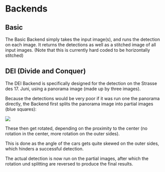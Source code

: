 # Backends

## Basic
  The Basic Backend simply takes the input image(s), and runs the detection on each image.
  It returns the detections as well as a stitched image of all input images.
  (Note that this is currently hard coded to be horizontally stitched)


## DEI (Divide and Conquer)
  The DEI Backend is specifically designed for the detection on the Strasse des 17. Juni,
  using a panorama image (made up by three images).
  
  Because the detections would be very poor if it was run one the panorama directly,
  the Backend first splits the panorama image into partial images (blue squares):
  
  <img src="/gitimg/dei.jpg">
  
  These then get rotated, depending on the proximity to the center (no rotation in the center, more rotation on the outer sides).
  
  This is done as the angle of the cars gets quite skewed on the outer sides, which hinders a successful detection.
  
  The actual detection is now run on the partial images, after which the rotation und splitting are reversed to produce the final results.
